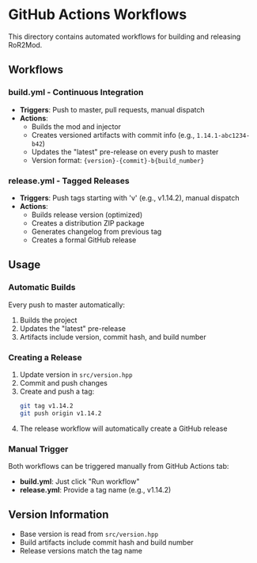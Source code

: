 # GitHub Actions Workflows

This directory contains automated workflows for building and releasing RoR2Mod.

## Workflows

### build.yml - Continuous Integration
- **Triggers**: Push to master, pull requests, manual dispatch
- **Actions**:
  - Builds the mod and injector
  - Creates versioned artifacts with commit info (e.g., `1.14.1-abc1234-b42`)
  - Updates the "latest" pre-release on every push to master
  - Version format: `{version}-{commit}-b{build_number}`

### release.yml - Tagged Releases
- **Triggers**: Push tags starting with 'v' (e.g., v1.14.2), manual dispatch
- **Actions**:
  - Builds release version (optimized)
  - Creates a distribution ZIP package
  - Generates changelog from previous tag
  - Creates a formal GitHub release

## Usage

### Automatic Builds
Every push to master automatically:
1. Builds the project
2. Updates the "latest" pre-release
3. Artifacts include version, commit hash, and build number

### Creating a Release
1. Update version in `src/version.hpp`
2. Commit and push changes
3. Create and push a tag:
   ```bash
   git tag v1.14.2
   git push origin v1.14.2
   ```
4. The release workflow will automatically create a GitHub release

### Manual Trigger
Both workflows can be triggered manually from GitHub Actions tab:
- **build.yml**: Just click "Run workflow"
- **release.yml**: Provide a tag name (e.g., v1.14.2)

## Version Information
- Base version is read from `src/version.hpp`
- Build artifacts include commit hash and build number
- Release versions match the tag name
